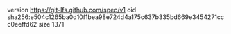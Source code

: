 version https://git-lfs.github.com/spec/v1
oid sha256:e504c1265ba0d10f1bea98e724d4a175c637b335bd669e3454271ccc0eeffd62
size 1371
